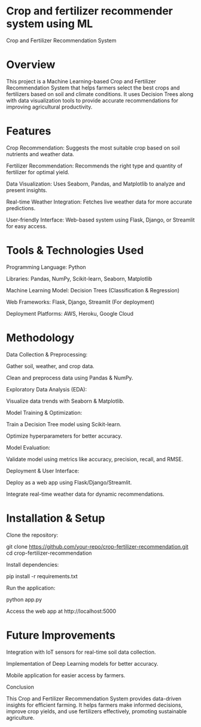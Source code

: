 # Crop and fertilizer recommender system using ML
Crop and Fertilizer Recommendation System

# Overview

This project is a Machine Learning-based Crop and Fertilizer Recommendation System that helps farmers select the best crops and fertilizers based on soil and climate conditions. It uses Decision Trees along with data visualization tools to provide accurate recommendations for improving agricultural productivity.

# Features

Crop Recommendation: Suggests the most suitable crop based on soil nutrients and weather data.

Fertilizer Recommendation: Recommends the right type and quantity of fertilizer for optimal yield.

Data Visualization: Uses Seaborn, Pandas, and Matplotlib to analyze and present insights.

Real-time Weather Integration: Fetches live weather data for more accurate predictions.

User-friendly Interface: Web-based system using Flask, Django, or Streamlit for easy access.

# Tools & Technologies Used

Programming Language: Python

Libraries: Pandas, NumPy, Scikit-learn, Seaborn, Matplotlib

Machine Learning Model: Decision Trees (Classification & Regression)

Web Frameworks: Flask, Django, Streamlit (For deployment)

Deployment Platforms: AWS, Heroku, Google Cloud

# Methodology

Data Collection & Preprocessing:

Gather soil, weather, and crop data.

Clean and preprocess data using Pandas & NumPy.

Exploratory Data Analysis (EDA):

Visualize data trends with Seaborn & Matplotlib.

Model Training & Optimization:

Train a Decision Tree model using Scikit-learn.

Optimize hyperparameters for better accuracy.

Model Evaluation:

Validate model using metrics like accuracy, precision, recall, and RMSE.

Deployment & User Interface:

Deploy as a web app using Flask/Django/Streamlit.

Integrate real-time weather data for dynamic recommendations.

# Installation & Setup

Clone the repository:

git clone https://github.com/your-repo/crop-fertilizer-recommendation.git
cd crop-fertilizer-recommendation

Install dependencies:

pip install -r requirements.txt

Run the application:

python app.py

Access the web app at http://localhost:5000

# Future Improvements

Integration with IoT sensors for real-time soil data collection.

Implementation of Deep Learning models for better accuracy.

Mobile application for easier access by farmers.

Conclusion

This Crop and Fertilizer Recommendation System provides data-driven insights for efficient farming. It helps farmers make informed decisions, improve crop yields, and use fertilizers effectively, promoting sustainable agriculture.



